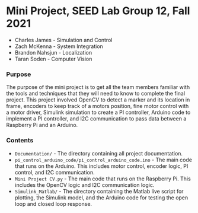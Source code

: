 # Mini Project, SEED Lab Group 12, Fall 2021
* Charles James - Simulation and Control
* Zach McKenna - System Integration
* Brandon Nahsjun - Localization
* Taran Soden - Computer Vision

### Purpose
The purpose of the mini project is to get all the team members familiar with the tools and techniques that they will need to know to complete the final project. This project involved OpenCV to detect a marker and its location in frame, encoders to keep track of a motors position, fine motor control with a motor driver, Simulink simulation to create a PI controller, Arduino code to implement a PI controller, and I2C communication to pass data between a Raspberry Pi and an Arduino.

### Contents
* `Documentation/` - The directory containing all project documentation. 
* `pi_control_arduino_code/pi_control_arduino_code.ino` - The main code that runs on the Arduino. This includes motor control, encoder logic, PI control, and I2C communication.
* `Mini Project CV.py` - The main code that runs on the Raspberry Pi. This includes the OpenCV logic and I2C communication logic.
* `Simulink_Matlab/` - The directory containing the Matlab live script for plotting, the Simulink model, and the Arduino code for testing the open loop and closed loop response.
